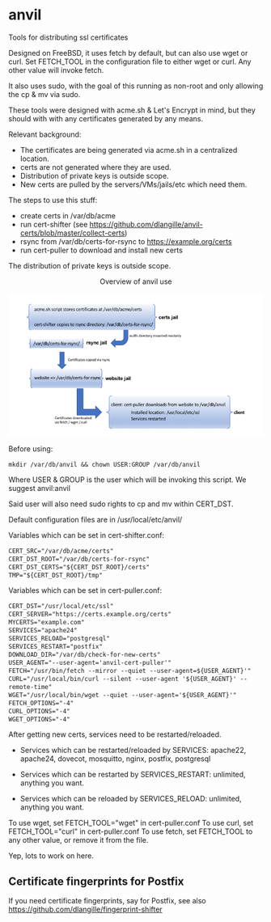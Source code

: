 # anvil

Tools for distributing ssl certificates

Designed on FreeBSD, it uses fetch by default, but can also use wget or curl.
Set FETCH_TOOL in the configuration file to either wget or curl. Any other
value will invoke fetch.

It also uses sudo, with the goal of this running as non-root and only allowing the cp & mv via sudo.

These tools were designed with acme.sh & Let's Encrypt in mind, but they
should with with any certificates generated by any means.

Relevant background:

* The certificates are being generated via acme.sh in a centralized location.
* certs are not generated where they are used.
* Distribution of private keys is outside scope.
* New certs are pulled by the servers/VMs/jails/etc which need them.

The steps to use this stuff:

* create certs in /var/db/acme
* run cert-shifter (see https://github.com/dlangille/anvil-certs/blob/master/collect-certs)
* rsync from /var/db/certs-for-rsync to https://example.org/certs
* run cert-puller to download and install new certs

The distribution of private keys is outside scope.

<p align="center">Overview of anvil use</p>
<img src ="https://github.com/dlangille/anvil/blob/master/images/anvil-overiew.png?raw=true" title="Overview of anvil use" alt="Overview of anvil use"/>


Before using: 

```
mkdir /var/db/anvil && chown USER:GROUP /var/db/anvil
```

Where USER & GROUP is the user which will be invoking this script. We
suggest anvil:anvil

Said user will also need sudo rights to cp and mv within CERT_DST.

Default configuration files are in /usr/local/etc/anvil/

Variables which can be set in cert-shifter.conf:

```
CERT_SRC="/var/db/acme/certs"
CERT_DST_ROOT="/var/db/certs-for-rsync"
CERT_DST_CERTS="${CERT_DST_ROOT}/certs"
TMP="${CERT_DST_ROOT}/tmp"
```

Variables which can be set in cert-puller.conf:

```
CERT_DST="/usr/local/etc/ssl"
CERT_SERVER="https://certs.example.org/certs"
MYCERTS="example.com"
SERVICES="apache24"
SERVICES_RELOAD="postgresql"
SERVICES_RESTART="postfix"
DOWNLOAD_DIR="/var/db/check-for-new-certs"
USER_AGENT="--user-agent='anvil-cert-puller'"
FETCH="/usr/bin/fetch --mirror --quiet --user-agent=${USER_AGENT}'"
CURL="/usr/local/bin/curl --silent --user-agent '${USER_AGENT}' --remote-time"
WGET="/usr/local/bin/wget --quiet --user-agent='${USER_AGENT}'"
FETCH_OPTIONS="-4"
CURL_OPTIONS="-4"
WGET_OPTIONS="-4"
```

After getting new certs, services need to be restarted/reloaded.


* Services which can be restarted/reloaded by SERVICES: apache22, apache24, dovecot, mosquitto,
  nginx, postfix, postgresql

* Services which can be restarted by SERVICES_RESTART: unlimited, anything you
  want.

* Services which can be reloaded by SERVICES_RELOAD: unlimited, anything you
  want.

To use wget, set FETCH_TOOL="wget" in cert-puller.conf
To use curl, set FETCH_TOOL="curl" in cert-puller.conf
To use fetch, set FETCH_TOOL to any other value, or remove it from the file.

Yep, lots to work on here.

## Certificate fingerprints for Postfix

If you need certificate fingerprints, say for Postfix, see  also https://github.com/dlangille/fingerprint-shifter
